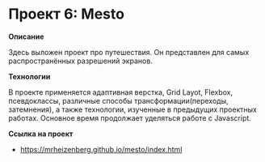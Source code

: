 # Проект 6: Mesto



**Описание**

Здесь выложен проект про путешествия.
Он представлен для самых распространённых разрешений экранов.

**Технологии**

В проекте применяется адаптивная верстка, Grid Layot, Flexbox, псевдоклассы, различные способы трансформации(переходы, затемнения), а также технологии, изученные в предыдущих проектных работах. Основное время продолжает уделяться работе с Javascript.

**Ссылка на проект**

* https://mrheizenberg.github.io/mesto/index.html